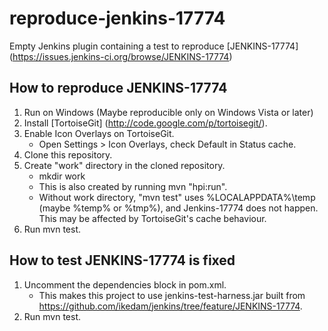 reproduce-jenkins-17774
=======================

Empty Jenkins plugin containing a test to reproduce [JENKINS-17774] (https://issues.jenkins-ci.org/browse/JENKINS-17774)

How to reproduce JENKINS-17774
------------------------------

1. Run on Windows (Maybe reproducible only on Windows Vista or later)
2. Install [TortoiseGit] (http://code.google.com/p/tortoisegit/).
3. Enable Icon Overlays on TortoiseGit.
	* Open Settings > Icon Overlays, check Default in Status cache.
4. Clone this repository.
5. Create "work" directory in the cloned repository.
	* mkdir work
	* This is also created by running mvn "hpi:run".
	* Without work directory, "mvn test" uses %LOCALAPPDATA%\temp (maybe %temp% or %tmp%), and Jenkins-17774 does not happen. This may be affected by TortoiseGit's cache behaviour.
6. Run mvn test.


How to test JENKINS-17774 is fixed
----------------------------------

1. Uncomment the dependencies block in pom.xml.
	* This makes this project to use jenkins-test-harness.jar built from https://github.com/ikedam/jenkins/tree/feature/JENKINS-17774.
2. Run mvn test.

